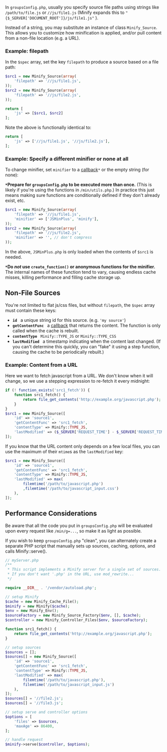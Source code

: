 In `groupsConfig.php`, usually you specify source file paths using strings like `/path/to/file.js` or `//js/file1.js` (Minify expands this to `"{$_SERVER['DOCUMENT_ROOT']}/js/file1.js"` ).

Instead of a string, you may substitute an instance of class `Minify_Source`. This allows you to customize how minification is applied, and/or pull content from a non-file location (e.g. a URL).

### Example: filepath

In the `$spec` array, set the key `filepath` to produce a source based on a file path:

```php
$src1 = new Minify_Source(array(
    'filepath' => '//js/file1.js',
));
$src2 = new Minify_Source(array(
    'filepath' => '//js/file2.js',
));

return [
    'js' => [$src1, $src2]
];
```

Note the above is functionally identical to:
```php
return [
    'js' => ['//js/file1.js', '//js/file2.js'],
];
```

### Example: Specify a different minifier or none at all

To change minifier, set `minifier` to a [callback](http://php.net/manual/en/language.pseudo-types.php)`*` or the empty string (for none):

**`*`Prepare for `groupsConfig.php` to be executed more than once.** (This is likely if you're using the functions in `/min/utils.php`.) In practice this just means making sure functions are conditionally defined if they don't already exist, etc.

```php
$src1 = new Minify_Source(array(
    'filepath' => '//js/file1.js',
    'minifier' => ['JSMinPlus', 'minify'],
));
$src2 = new Minify_Source(array(
    'filepath' => '//js/file2.js',
    'minifier' => '', // don't compress
));
```
In the above, `JSMinPlus.php` is only loaded when the contents of `$src1` is needed.

**`*`Do _not_ use `create_function()` or anonymous functions for the minifier.** The internal names of these function tend to vary, causing endless cache misses, killing performance and filling cache storage up.

## Non-File Sources

You're not limited to flat js/css files, but without `filepath`, the `$spec` array must contain these keys:

  * **`id `** a unique string id for this source. (e.g. `'my source'`)
  * **`getContentFunc `** a [callback](http://php.net/manual/en/language.pseudo-types.php) that returns the content. The function is only called when the cache is rebuilt.
  * **`contentType `** `Minify::TYPE_JS` or `Minify::TYPE_CSS`
  * **`lastModified `** a timestamp indicating when the content last changed. (If you can't determine this quickly, you can "fake" it using a step function, causing the cache to be periodically rebuilt.)

### Example: Content from a URL

Here we want to fetch javascript from a URL. We don't know when it will change, so we use a stepping expression to re-fetch it every midnight:
```php
if (! function_exists('src1_fetch')) {
    function src1_fetch() {
        return file_get_contents('http://example.org/javascript.php');
    }
}
$src1 = new Minify_Source([
    'id' => 'source1',
    'getContentFunc' => 'src1_fetch',
    'contentType' => Minify::TYPE_JS,    
    'lastModified' => ($_SERVER['REQUEST_TIME'] - $_SERVER['REQUEST_TIME'] % 86400),
]);
```

If you know that the URL content only depends on a few local files, you can use the maximum of their `mtime`s as the `lastModified` key:
```php
$src1 = new Minify_Source([
    'id' => 'source1',
    'getContentFunc' => 'src1_fetch',
    'contentType' => Minify::TYPE_JS,
    'lastModified' => max(
        filemtime('/path/to/javascript.php')
        ,filemtime('/path/to/javascript_input.css')
    ),
]);
```

## Performance Considerations

Be aware that all the code you put in `groupsConfig.php` will be evaluated upon every request like `/min/g=...`, so make it as light as possible.

If you wish to keep `groupsConfig.php` "clean", you can alternately create a separate PHP script that manually sets up sources, caching, options, and calls Minify::serve().

```php
// myServer.php
/**
 * This script implements a Minify server for a single set of sources.
 * If you don't want '.php' in the URL, use mod_rewrite...
 */

require __DIR__ . '/vendor/autoload.php';

// setup Minify
$cache = new Minify_Cache_File();
$minify = new Minify($cache);
$env = new Minify_Env();
$sourceFactory = new Minify_Source_Factory($env, [], $cache);
$controller = new Minify_Controller_Files($env, $sourceFactory);

function src1_fetch() {
    return file_get_contents('http://example.org/javascript.php');
}

// setup sources
$sources = [];
$sources[] = new Minify_Source([
    'id' => 'source1',
    'getContentFunc' => 'src1_fetch',
    'contentType' => Minify::TYPE_JS,
    'lastModified' => max(
        filemtime('/path/to/javascript.php'),
        filemtime('/path/to/javascript_input.js')
    ),
]);
$sources[] = '//file2.js';
$sources[] = '//file3.js';

// setup serve and controller options
$options = [
    'files' => $sources,
    'maxAge' => 86400,
];

// handle request
$minify->serve($controller, $options);
```

